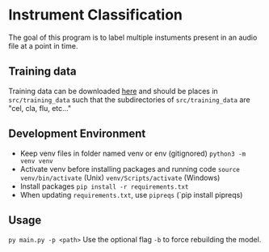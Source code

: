 # Instrument Classification

The goal of this program is to label multiple instuments present in an audio file at a point in time.

## Training data

Training data can be downloaded [here](https://www.upf.edu/web/mtg/irmas) and should be places in `src/training_data` such that the subdirectories of `src/training_data` are "cel, cla, flu, etc..."

## Development Environment
 - Keep venv files in folder named venv or env (gitignored) `python3 -m venv venv`
 - Activate venv before installing packages and running code `source venv/bin/activate` (Unix) `venv/Scripts/activate` (Windows)
 - Install packages `pip install -r requirements.txt`
 - When updating `requirements.txt`, use `pipreqs` (`pip install pipreqs)

## Usage
`py main.py -p <path>`
Use the optional flag `-b` to force rebuilding the model.